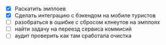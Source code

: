 - [x]  Раскатить эмплоев
- [x] Сделать интеграцию с бэкендом на мобиле туристов
- [ ] разобраться в ошибке с сбросом клнеутов на эмплоях 
- [ ] найти задачу на переезд сервиса коммисий
- [ ] аудит проверить как там сработала очистка